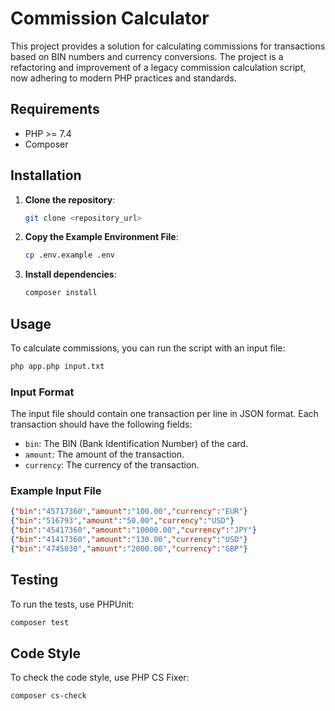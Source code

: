 # Commission Calculator

This project provides a solution for calculating commissions for transactions based on BIN numbers and currency conversions. The project is a refactoring and improvement of a legacy commission calculation script, now adhering to modern PHP practices and standards.

## Requirements

- PHP >= 7.4
- Composer

## Installation

1. **Clone the repository**:

    ```bash
    git clone <repository_url>
    ```
2.  **Copy the Example Environment File**:

    ```bash
    cp .env.example .env
    ```
3. **Install dependencies**:

    ```bash
    composer install
    ```

## Usage

To calculate commissions, you can run the script with an input file:

```bash
php app.php input.txt
```

### Input Format

The input file should contain one transaction per line in JSON format. Each transaction should have the following fields:

- `bin`: The BIN (Bank Identification Number) of the card.
- `amount`: The amount of the transaction.
- `currency`: The currency of the transaction.

### Example Input File

```json
{"bin":"45717360","amount":"100.00","currency":"EUR"}
{"bin":"516793","amount":"50.00","currency":"USD"}
{"bin":"45417360","amount":"10000.00","currency":"JPY"}
{"bin":"41417360","amount":"130.00","currency":"USD"}
{"bin":"4745030","amount":"2000.00","currency":"GBP"}
```

## Testing
To run the tests, use PHPUnit:

```bash
composer test
```

## Code Style
To check the code style, use PHP CS Fixer:

```bash
composer cs-check
```

